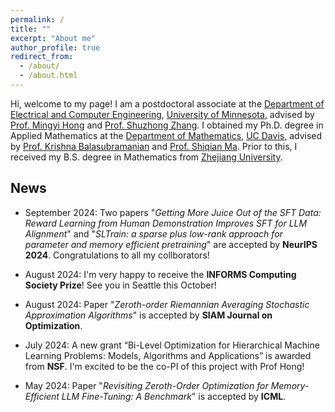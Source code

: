 ```yaml
---
permalink: /
title: ""
excerpt: "About me"
author_profile: true
redirect_from: 
  - /about/
  - /about.html
---
```


Hi, welcome to my page! I am a postdoctoral associate at the [Department of Electrical and Computer Engineering](https://cse.umn.edu/ece), [University of Minnesota](https://twin-cities.umn.edu/), advised by [Prof. Mingyi Hong](https://people.ece.umn.edu/~mhong/mingyi.html) and [Prof. Shuzhong Zhang](https://sites.google.com/umn.edu/shuzhong-zhang). I obtained my Ph.D. degree in Applied Mathematics at the [Department of Mathematics](https://math.ucdavis.edu/), [UC Davis](https://www.ucdavis.edu/), advised by [Prof. Krishna Balasubramanian](https://sites.google.com/view/kriznakumar/) and [Prof. Shiqian Ma](https://sqma.rice.edu/). Prior to this, I received my B.S. degree in Mathematics from [Zhejiang University](http://www.zju.edu.cn/english/). 

## News

- September 2024: Two papers "*Getting More Juice Out of the SFT Data: Reward Learning from Human Demonstration Improves SFT for LLM Alignment*" and "*SLTrain: a sparse plus low-rank approach for parameter and memory efficient pretraining*" are accepted by **NeurIPS 2024**. Congratulations to all my collborators!

- August 2024: I'm very happy to receive the **INFORMS Computing Society Prize**! See you in Seattle this October!

- August 2024: Paper "*Zeroth-order Riemannian Averaging Stochastic Approximation Algorithms*" is accepted by **SIAM Journal on Optimization**.

- July 2024: A new grant “Bi-Level Optimization for Hierarchical Machine Learning Problems: Models, Algorithms and Applications” is awarded from **NSF**. I'm excited to be the co-PI of this project with Prof Hong!

- May 2024: Paper "*Revisiting Zeroth-Order Optimization for Memory-Efficient LLM Fine-Tuning: A Benchmark*" is accepted by **ICML**.
